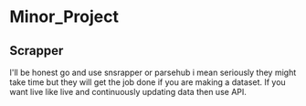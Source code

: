 # Minor_Project

## Scrapper 
I'll be honest go and use snsrapper or parsehub i mean seriously they might take time but they will get the job done if you are making a dataset. If you want live like live and continuously updating data then use API.
